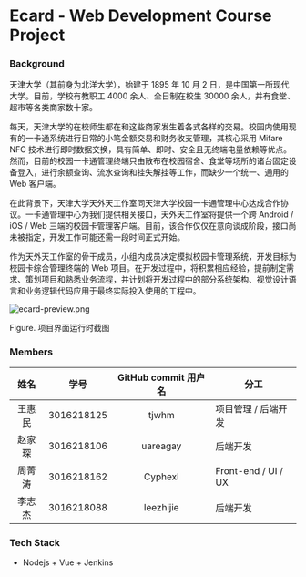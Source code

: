 # Ecard - Web Development Course Project

### Background

天津大学（其前身为北洋大学），始建于 1895 年 10 月 2 日，是中国第一所现代大学。目前，学校有教职工 4000 余人、全日制在校生 30000 余人，并有食堂、超市等各类商家数十家。

每天，天津大学的在校师生都在和这些商家发生着各式各样的交易。校园内使用现有的一卡通系统进行日常的小笔金额交易和财务收支管理，其核心采用 Mifare NFC 技术进行即时数据交换，具有简单、即时、安全且无终端电量依赖等优点。然而，目前的校园一卡通管理终端只由散布在校园宿舍、食堂等场所的诸台固定设备登入，进行余额查询、流水查询和挂失解挂等工作，而缺少一个统一、通用的 Web 客户端。

在此背景下，天津大学天外天工作室同天津大学校园一卡通管理中心达成合作协议。一卡通管理中心为我们提供相关接口，天外天工作室将提供一个跨 Android / iOS / Web 三端的校园卡管理客户端。目前，该合作仅仅在意向谈成阶段，接口尚未被指定，开发工作可能还需一段时间正式开始。

作为天外天工作室的骨干成员，小组内成员决定模拟校园卡管理系统，开发目标为校园卡综合管理终端的 Web 项目。在开发过程中，将积累相应经验，提前制定需求、策划项目和熟悉业务流程，并计划将开发过程中的部分系统架构、视觉设计语言和业务逻辑代码应用于最终实际投入使用的工程中。

![ecard-preview.png](https://i.loli.net/2019/10/30/bocIt4NjnEwUB6C.png)

Figure. 项目界面运行时截图

### Members

|  姓名  |    学号    | GitHub commit 用户名 | 分工                |
| :----: | :--------: | :------------------: | ------------------- |
| 王惠民 | 3016218125 |        tjwhm         | 项目管理 / 后端开发 |
| 赵家琛 | 3016218106 |       uareagay       | 后端开发            |
| 周菁涛 | 3016218162 |       Cyphexl        | Front-end / UI / UX |
| 李志杰 | 3016218088 |      leezhijie       | 后端开发            |

### Tech Stack

- Nodejs + Vue + Jenkins